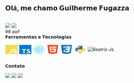## 𝗢𝗹á, 𝗺𝗲 𝗰𝗵𝗮𝗺𝗼 𝗚𝘂𝗶𝗹𝗵𝗲𝗿𝗺𝗲 𝗙𝘂𝗴𝗮𝘇𝘇𝗮
<br/>

<div align="left">
  <img height="180em" src="https://github-readme-stats.vercel.app/api?username=GuilhermeFugazza&show_icons=true&theme=dracula&include_all_commits=true&count_private=true"/>
  <img height="180em" src="https://github-readme-stats.vercel.app/api/top-langs/?username=GuilhermeFugazza&layout=compact&langs_count=7&theme=dracula"/>
  <br/>
</div> 
## awf
<br/>
𝗙𝗲𝗿𝗿𝗮𝗺𝗲𝗻𝘁𝗮𝘀 𝗲 𝗧𝗲𝗰𝗻𝗼𝗹𝗼𝗴𝗶𝗮𝘀
  <div style="display: inline_block"><br>
  <img align="center" alt="Elane-Js" height="30" width="40" src="https://raw.githubusercontent.com/devicons/devicon/master/icons/javascript/javascript-plain.svg">
  <img align="center" alt="Elane-Ts" height="30" width="40" src="https://raw.githubusercontent.com/devicons/devicon/master/icons/typescript/typescript-plain.svg">
  <img align="center" alt="Elane-React" height="30" width="40" src="https://raw.githubusercontent.com/devicons/devicon/master/icons/react/react-original.svg">
  <img align="center" alt="Elane-HTML" height="30" width="40" src="https://raw.githubusercontent.com/devicons/devicon/master/icons/html5/html5-original.svg">
  <img align="center" alt="Elane-CSS" height="30" width="40" src="https://raw.githubusercontent.com/devicons/devicon/master/icons/css3/css3-original.svg">
  <img align="center" alt="Elane-Python" height="30" width="40" src="https://raw.githubusercontent.com/devicons/devicon/master/icons/python/python-original.svg">
  <img src="https://cdn.jsdelivr.net/gh/devicons/devicon/icons/java/java-plain.svg" /
 <img align="center" alt="Beatriz-Js" height="30" width="40" src="https://raw.githubusercontent.com/devicons/devicon/master/icons/javascript/javascript-plain.svg">
</div>
   
   ##
𝗖𝗼𝗻𝘁𝗮𝘁𝗼
<br/>
<div> 
  <a href="https://instagram.com/gui_fugazza" target="_blank"><img src="https://img.shields.io/badge/-Instagram-%23E4405F?style=for-the-badge&logo=instagram&logoColor=white" target="_blank"></a>
 <a href="[https://discord.gg/](https://discord.gg/7terymuW2c)" target="_blank"><img src="https://img.shields.io/badge/Discord-7289DA?style=for-the-badge&logo=discord&logoColor=white" target="_blank"></a> 
  <a href = "mailto:guilhermefugazza05@gmail.com"><img src="https://img.shields.io/badge/-Gmail-%23333?style=for-the-badge&logo=gmail&logoColor=white" target="_blank"></a>
  
</div>
